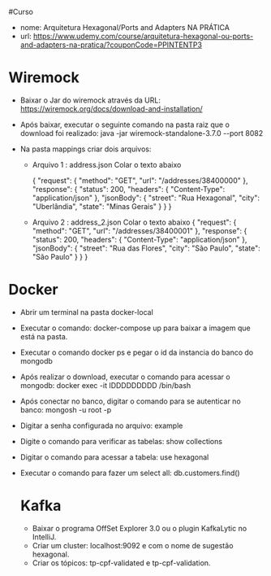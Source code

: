 #Curso
- nome: Arquitetura Hexagonal/Ports and Adapters NA PRÁTICA
- url: https://www.udemy.com/course/arquitetura-hexagonal-ou-ports-and-adapters-na-pratica/?couponCode=PPINTENTP3

# Wiremock
- Baixar o Jar do wiremock através da URL: https://wiremock.org/docs/download-and-installation/
- Após baixar, executar o seguinte comando na pasta raiz que o download foi realizado: java -jar wiremock-standalone-3.7.0 --port 8082
- Na pasta mappings criar dois arquivos:
  
  * Arquivo 1 : address.json
    Colar o texto abaixo

    {
    "request": {
        "method": "GET",
        "url": "/addresses/38400000"
    },
    "response": {
        "status": 200,
        "headers": {
            "Content-Type": "application/json"
        },
        "jsonBody": {
            "street": "Rua Hexagonal",
            "city": "Uberlândia",
            "state": "Minas Gerais"
        }
    }
}


  * Arquivo 2 : address_2.json
 Colar o texto abaixo
{
    "request": {
        "method": "GET",
        "url": "/addresses/38400001"
    },
    "response": {
        "status": 200,
        "headers": {
            "Content-Type": "application/json"
        },
        "jsonBody": {
            "street": "Rua das Flores",
            "city": "São Paulo",
            "state": "São Paulo"
        }
    }
}


# Docker
- Abrir um terminal na pasta docker-local
- Executar o comando: docker-compose up para baixar a imagem que está na pasta.
- Executar o comando docker ps e pegar o id da instancia do banco do mongodb
- Após realizar o download, executar o comando para acessar o mongodb: docker exec -it IDDDDDDDDD /bin/bash
- Após conectar no banco, digitar o comando para se autenticar no banco: mongosh -u root -p
- Digitar a senha configurada no arquivo: example
- Digite o comando para verificar as tabelas: show collections
- Digitar o comando para acessar a tabela: use hexagonal
- Executar o comando para fazer um select all: db.customers.find()

  # Kafka
  - Baixar o programa OffSet Explorer 3.0 ou o plugin KafkaLytic no IntelliJ.
  - Criar um cluster: localhost:9092 e com o nome de sugestão hexagonal.
  - Criar os tópicos: tp-cpf-validated e tp-cpf-validation.
